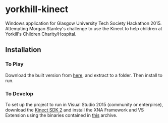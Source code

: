 # yorkhill-kinect
Windows application for Glasgow University Tech Society Hackathon 2015. Attempting Morgan Stanley's challenge to use the Kinect to help children at Yorkill's Children Charity/Hospital.

## Installation

### To Play
Download the built version from [here](http://www.filedropper.com/germz-dynamicdorks), and extract to a folder. Then install to run.

### To Develop
To set up the project to run in Visual Studio 2015 (community or enterpirse), download the [Kinect SDK 2](http://www.microsoft.com/en-gb/download/details.aspx?id=44561) and install the XNA Framework and VS Extension using the binaries contained in [this](http://www.filedropper.com/xnagamestudio404forvs2015) archive.
